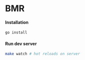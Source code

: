 # BMR

#### Installation
```bash
go install
```

#### Run dev server 
```bash
make watch # hot reloads on server
```

